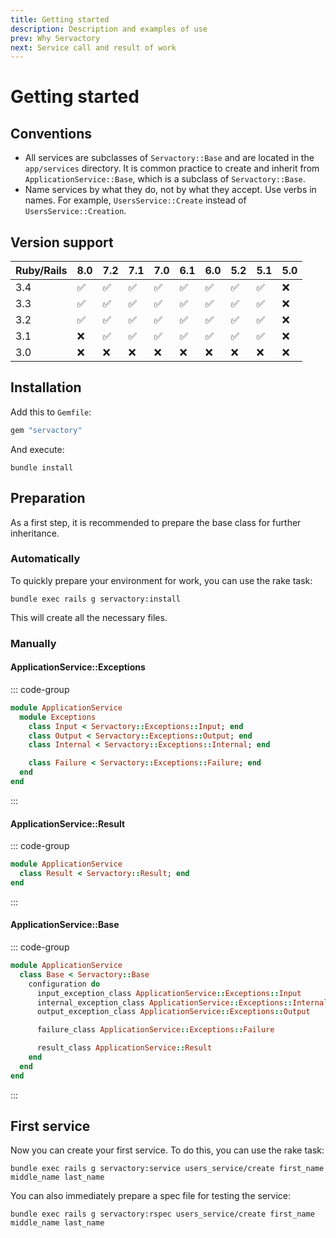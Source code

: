 ```yaml
---
title: Getting started
description: Description and examples of use
prev: Why Servactory
next: Service call and result of work
---
```


# Getting started

## Conventions

- All services are subclasses of `Servactory::Base` and are located in the `app/services` directory. It is common practice to create and inherit from `ApplicationService::Base`, which is a subclass of `Servactory::Base`.
- Name services by what they do, not by what they accept. Use verbs in names. For example, `UsersService::Create` instead of `UsersService::Creation`.

## Version support

| Ruby/Rails | 8.0 | 7.2 | 7.1 | 7.0 | 6.1 | 6.0 | 5.2 | 5.1 | 5.0 |
|------------|---|---|---|---|---|---|---|---|---|
| 3.4        | ✅ | ✅ | ✅ | ✅ | ✅ | ✅ | ✅ | ✅ | ❌ |
| 3.3        | ✅ | ✅ | ✅ | ✅ | ✅ | ✅ | ✅ | ✅ | ❌ |
| 3.2        | ✅ | ✅ | ✅ | ✅ | ✅ | ✅ | ✅ | ✅ | ❌ |
| 3.1        | ❌ | ✅ | ✅ | ✅ | ✅ | ✅ | ✅ | ✅ | ❌ |
| 3.0        | ❌ | ❌ | ❌ | ❌ | ❌ | ❌ | ❌ | ❌ | ❌ |

## Installation

Add this to `Gemfile`:

```ruby
gem "servactory"
```

And execute:

```shell
bundle install
```

## Preparation

As a first step, it is recommended to prepare the base class for further inheritance.

### Automatically <Badge type="tip" text="Since 2.5.0" />

To quickly prepare your environment for work, you can use the rake task:

```shell
bundle exec rails g servactory:install
```

This will create all the necessary files.

### Manually

#### ApplicationService::Exceptions

::: code-group

```ruby [app/services/application_service/exceptions.rb]
module ApplicationService
  module Exceptions
    class Input < Servactory::Exceptions::Input; end
    class Output < Servactory::Exceptions::Output; end
    class Internal < Servactory::Exceptions::Internal; end

    class Failure < Servactory::Exceptions::Failure; end
  end
end
```

:::

#### ApplicationService::Result <Badge type="tip" text="Since 2.5.0" />

::: code-group

```ruby [app/services/application_service/result.rb]
module ApplicationService
  class Result < Servactory::Result; end
end
```

:::

#### ApplicationService::Base

::: code-group

```ruby [app/services/application_service/base.rb]
module ApplicationService
  class Base < Servactory::Base
    configuration do
      input_exception_class ApplicationService::Exceptions::Input
      internal_exception_class ApplicationService::Exceptions::Internal
      output_exception_class ApplicationService::Exceptions::Output

      failure_class ApplicationService::Exceptions::Failure

      result_class ApplicationService::Result
    end
  end
end
```

:::

## First service

Now you can create your first service.
To do this, you can use the rake task:

```shell
bundle exec rails g servactory:service users_service/create first_name middle_name last_name
```

You can also immediately prepare a spec file for testing the service:

```shell
bundle exec rails g servactory:rspec users_service/create first_name middle_name last_name
```
